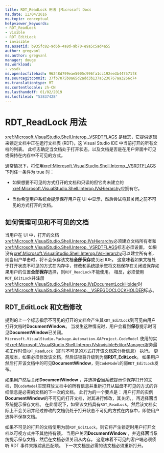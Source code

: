 ```yaml
---
title: RDT_ReadLock 用法 |Microsoft Docs
ms.date: 11/04/2016
ms.topic: conceptual
helpviewer_keywords:
- RDT_ReadLock
- visible
- RDT_EditLock
- invisible
ms.assetid: b935fc82-9d6b-4a8d-9b70-e9a5c5ad4a55
author: gregvanl
ms.author: gregvanl
manager: douge
ms.workload:
- vssdk
ms.openlocfilehash: 96248d799eae5005c996fa1cc192ee3b447571f8
ms.sourcegitcommit: 37fb7075b0a65d2add3b137a5230767aa3266c74
ms.translationtype: MT
ms.contentlocale: zh-CN
ms.lasthandoff: 01/02/2019
ms.locfileid: "53837428"
---
```

# <a name="rdtreadlock-usage"></a>RDT_ReadLock 用法

<xref:Microsoft.VisualStudio.Shell.Interop._VSRDTFLAGS> 是标志，它提供逻辑来锁定文档中正在运行文档表 (RDT)，这 Visual Studio IDE 中当前打开的所有文档的列表。 此标志确定当文档处于打开状态，以及文档是否是在用户界面中可见或保持在内存中不可见的方式。

通常情况下，将使用<xref:Microsoft.VisualStudio.Shell.Interop._VSRDTFLAGS>下列任一条件为 true 时：

- 如果想要不可见的方式打开的文档和只读的但它尚未建立的<xref:Microsoft.VisualStudio.Shell.Interop.IVsHierarchy>应拥有它。

- 当你希望用户系统会提示保存用户在 UI 中显示，然后尝试将其关闭之前不可见的方式打开的文档。

## <a name="how-to-manage-visible-and-invisible-documents"></a>如何管理可见和不可见的文档

当用户在 UI 中，打开的文档<xref:Microsoft.VisualStudio.Shell.Interop.IVsHierarchy>必须建立文档所有者和<xref:Microsoft.VisualStudio.Shell.Interop._VSRDTFLAGS>标志必须设置。 如果没有<xref:Microsoft.VisualStudio.Shell.Interop.IVsHierarchy>可以建立所有者，则当用户单击时，将不会保存该文档**全部保存**或关闭 IDE。 这意味着如果文档处于打开状态不可见的方式在内存中，修改和系统提示您将文档保存在关闭或保存如果用户的位置**全部保存**选择，则`RDT_ReadLock`不能使用。 相反，必须使用`RDT_EditLock`并注册<xref:Microsoft.VisualStudio.Shell.Interop.IVsDocumentLockHolder>时<xref:Microsoft.VisualStudio.Shell.Interop.__VSREGDOCLOCKHOLDER>标志。

## <a name="rdteditlock-and-document-modification"></a>RDT_EditLock 和文档修改

提到的上一个标志指示不可见的打开的文档会产生其`RDT_EditLock`到可见由用户打开文档时**DocumentWindow**。 当发生这种情况时，用户会看到**保存**提示时可见**DocumentWindow**已关闭。 `Microsoft.VisualStudio.Package.Automation.OAProject.CodeModel` 使用的实现<xref:Microsoft.VisualStudio.Shell.Interop.IVsInvisibleEditorManager>服务最初工作时仅`RDT_ReadLock`（即时不可见的方式打开该文档来分析信息） 执行。 更高版本，如果必须修改该文档，然后该锁将升级到为弱**RDT_EditLock**。 如果用户然后打开该文档中的可见**DocumentWindow**，则`CodeModel`的弱`RDT_EditLock`发布。

如果用户然后关闭**DocumentWindow** ，并选择**否**当系统提示你保存打开的文档，则`CodeModel`实现释放文档中的所有信息并重新打开从磁盘不可见的方式的详细信息是必需的文档的下一次的文档。 此行为的一个要点是： 用户打开的实例**DocumentWindow**的不可见的打开文档，对其进行修改，其关闭，，再选择**否**当系统提示保存文档。 在此情况下，如果该文档具有`RDT_ReadLock`，然后该文档实际上不会关闭并经过修改的文档仍处于打开状态不可见的方式在内存中，即使用户选择不保存文档。

如果不可见的打开的文档使用为弱`RDT_EditLock`，则它将产生锁定时用户打开文档以可视方式并不其他持有锁。 当用户关闭**DocumentWindow** ，并选择**否**当系统提示保存文档，然后在文档必须关闭从内存。 这意味着不可见的客户端必须侦听 RDT 事件来跟踪此匹配项。 下一次文档是必需的该文档必须重新打开。